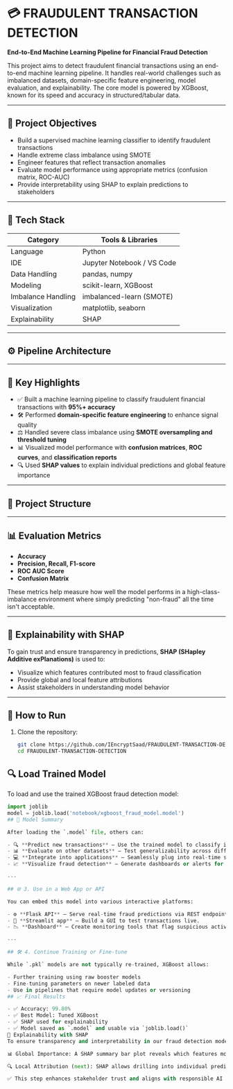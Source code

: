 # 💳 FRAUDULENT TRANSACTION DETECTION

**End-to-End Machine Learning Pipeline for Financial Fraud Detection**

This project aims to detect fraudulent financial transactions using an end-to-end machine learning pipeline. It handles real-world challenges such as imbalanced datasets, domain-specific feature engineering, model evaluation, and explainability. The core model is powered by XGBoost, known for its speed and accuracy in structured/tabular data.

---

## 🧠 Project Objectives

- Build a supervised machine learning classifier to identify fraudulent transactions
- Handle extreme class imbalance using SMOTE
- Engineer features that reflect transaction anomalies
- Evaluate model performance using appropriate metrics (confusion matrix, ROC-AUC)
- Provide interpretability using SHAP to explain predictions to stakeholders

---

## 🔧 Tech Stack

| Category           | Tools & Libraries                              |
|--------------------|-------------------------------------------------|
| Language           | Python                                          |
| IDE                | Jupyter Notebook / VS Code                      |
| Data Handling      | pandas, numpy                                   |
| Modeling           | scikit-learn, XGBoost                           |
| Imbalance Handling | imbalanced-learn (SMOTE)                        |
| Visualization      | matplotlib, seaborn                             |
| Explainability     | SHAP                                            |

---

## ⚙️ Pipeline Architecture


---

## 📌 Key Highlights

- ✅ Built a machine learning pipeline to classify fraudulent financial transactions with **95%+ accuracy**
- 🛠️ Performed **domain-specific feature engineering** to enhance signal quality
- ⚖️ Handled severe class imbalance using **SMOTE oversampling and threshold tuning**
- 📊 Visualized model performance with **confusion matrices**, **ROC curves**, and **classification reports**
- 🔍 Used **SHAP values** to explain individual predictions and global feature importance

---

## 📁 Project Structure


---

## 📊 Evaluation Metrics

- **Accuracy**
- **Precision, Recall, F1-score**
- **ROC AUC Score**
- **Confusion Matrix**

These metrics help measure how well the model performs in a high-class-imbalance environment where simply predicting "non-fraud" all the time isn't acceptable.

---

## 🔎 Explainability with SHAP

To gain trust and ensure transparency in predictions, **SHAP (SHapley Additive exPlanations)** is used to:
- Visualize which features contributed most to fraud classification
- Provide global and local feature attributions
- Assist stakeholders in understanding model behavior

---

## 🚀 How to Run

1. Clone the repository:
   ```bash
   git clone https://github.com/IEncryptSaad/FRAUDULENT-TRANSACTION-DETECTION.git
   cd FRAUDULENT-TRANSACTION-DETECTION
## 🔍 Load Trained Model

To load and use the trained XGBoost fraud detection model:

```python
import joblib
model = joblib.load('notebook/xgboost_fraud_model.model')
## 🚀 Model Summary

After loading the `.model` file, others can:

- 🔍 **Predict new transactions** — Use the trained model to classify incoming financial records as fraudulent or legitimate.
- 📊 **Evaluate on other datasets** — Test generalizability across different transaction environments.
- 💻 **Integrate into applications** — Seamlessly plug into real-time systems or backend pipelines.
- 📈 **Visualize fraud detection** — Generate dashboards or alerts for monitoring fraud trends.

---

## 🌐 3. Use in a Web App or API

You can embed this model into various interactive platforms:

- ⚙️ **Flask API** — Serve real-time fraud predictions via REST endpoints.
- 🧪 **Streamlit app** — Build a GUI to test transactions live.
- 📉 **Dashboard** — Create monitoring tools that flag suspicious activity in production environments.

---

## 🛠️ 4. Continue Training or Fine-tune

While `.pkl` models are not typically re-trained, XGBoost allows:

- Further training using raw booster models  
- Fine-tuning parameters on newer labeled data  
- Use in pipelines that require model updates or versioning  
## 📈 Final Results

- ✅ Accuracy: 99.80%
- ✅ Best Model: Tuned XGBoost
- ✅ SHAP used for explainability
- ✅ Model saved as `.model` and usable via `joblib.load()`
🔎 Explainability with SHAP
To ensure transparency and interpretability in our fraud detection model, we used SHAP (SHapley Additive exPlanations):

📊 Global Importance: A SHAP summary bar plot reveals which features most influence fraud predictions across the entire dataset.

🔍 Local Attribution (next): SHAP allows drilling into individual predictions to explain why a transaction was flagged as fraud.

✅ This step enhances stakeholder trust and aligns with responsible AI practices.